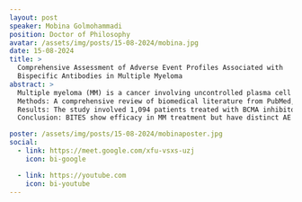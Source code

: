 ```yaml
---
layout: post
speaker: Mobina Golmohammadi
position: Doctor of Philosophy
avatar: /assets/img/posts/15-08-2024/mobina.jpg
date: 15-08-2024
title: >
  Comprehensive Assessment of Adverse Event Profiles Associated with
  Bispecific Antibodies in Multiple Myeloma
abstract: >
  Multiple myeloma (MM) is a cancer involving uncontrolled plasma cell growth in the bone marrow. Research is exploring Bispecific T Cell engagers (BITES) as a treatment for relapsed/refractory MM, showing promising initial results.
  Methods: A comprehensive review of biomedical literature from PubMed, Scopus, and Nature databases was conducted until early 2023. BITES were categorized into BCMA and non-BCMA targeting groups. Data from 23 trials, including 1,899 MM patients, were analyzed for adverse event (AE) frequencies. A pooled analysis using Welch's t-test and clustering with t-distributed stochastic neighbor embedding (t-SNE) was performed to compare the safety profiles of BCMA and non-BCMA BITES.
  Results: The study involved 1,094 patients treated with BCMA inhibitors, 677 with non-BCMA inhibitors, 65 with Teclistamab and Talquetamab,and 63 with Talquetamab and Daratumumab. Median follow-up was 12.6 months. Common all-grade hematological AEs included neutropenia (43.87%), anemia (43.96%), infections (44.05%), CRS (64.16%), and lymphopenia (40.33%). Grade 3/4 AEs included neutropenia (40.03%), infections (18.18%), CRS (1.84%), anemia (28.48%), and lymphopenia (45.09%). Subtle differences between BCMA and non-BCMA BITES were found, with more CRS and CRS with Tocilizumab in BCMA BITES (P<0.024). Significant differences were noted in overall and severe grade 3/4 AEs (p<0.0001). t-SNE analysis showed similar clustering patterns for all grades and grade 3/4 AEs, except for two agents.
  Conclusion: BITES show efficacy in MM treatment but have distinct AE profiles. Non-BCMA BITES had less hematotoxicity, while BCMA BITES had lower CRS rates. These findings are crucial for treatment selection and developing mitigation strategies to improve patient outcomes.

poster: /assets/img/posts/15-08-2024/mobinaposter.jpg
social:
  - link: https://meet.google.com/xfu-vsxs-uzj
    icon: bi-google

  - link: https://youtube.com
    icon: bi-youtube
---
```

